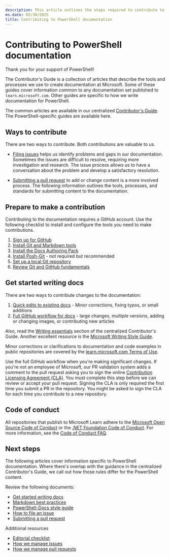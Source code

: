 ```yaml
---
description: This article outlines the steps required to contribute to the PowerShell documentation.
ms.date: 03/30/2025
title: Contributing to PowerShell documentation
---
```

# Contributing to PowerShell documentation

Thank you for your support of PowerShell!

The Contributor's Guide is a collection of articles that describe the tools and processes we use to
create documentation at Microsoft. Some of these guides cover information common to any
documentation set published to `learn.microsoft.com`. Other guides are specific to how we write
documentation for PowerShell.

The common articles are available in our centralized [Contributor's Guide][1]. The
PowerShell-specific guides are available here.

## Ways to contribute

There are two ways to contribute. Both contributions are valuable to us.

- [Filing issues][2] helps us identify problems and gaps in our documentation. Sometimes the issues
  are difficult to resolve, requiring more investigation and research. The issue process allows us
  to have a conversation about the problem and develop a satisfactory resolution.

- [Submitting a pull request][3] to add or change content is a more involved process. The following
  information outlines the tools, processes, and standards for submitting content to the
  documentation.

## Prepare to make a contribution

Contributing to the documentation requires a GitHub account. Use the following checklist to install
and configure the tools you need to make contributions.

1. [Sign up for GitHub][4]
1. [Install Git and Markdown tools][5]
1. [Install the Docs Authoring Pack][6]
1. [Install Posh-Git][7] - not required but recommended
1. [Set up a local Git repository][8]
1. [Review Git and GitHub fundamentals][9]

## Get started writing docs

There are two ways to contribute changes to the documentation:

1. [Quick edits to existing docs][10] - Minor corrections, fixing typos, or small additions
1. [Full GitHub workflow for docs][11] - large changes, multiple versions, adding or changing
   images, or contributing new articles

Also, read the [Writing essentials][12] section of the centralized Contributor's Guide. Another
excellent resource is the [Microsoft Writing Style Guide][13].

Minor corrections or clarifications to documentation and code examples in public repositories are
covered by the [learn.microsoft.com Terms of Use][14].

Use the full GitHub workflow when you're making significant changes. If you're not an employee of
Microsoft, our PR validation system adds a comment to the pull request asking you to sign the online
[Contribution Licensing Agreement (CLA)][15]. You must complete this step before we can review or
accept your pull request. Signing the CLA is only required the first time you submit a PR in the
repository. You might be asked to sign the CLA for each time you contribute to a new repository.

## Code of conduct

All repositories that publish to Microsoft Learn adhere to the
[Microsoft Open Source Code of Conduct][16] or the [.NET Foundation Code of Conduct][17]. For more
information, see the [Code of Conduct FAQ][18].

## Next steps

The following articles cover information specific to PowerShell documentation. Where there's overlap
with the guidance in the centralized Contributor's Guide, we call out how those rules differ for the
PowerShell content.

Review the following documents:

- [Get started writing docs][19]
- [Markdown best practices][21]
- [PowerShell-Docs style guide][22]
- [How to file an issue][2]
- [Submitting a pull request][20]

Additional resources

- [Editorial checklist][23]
- [How we manage issues][24]
- [How we manage pull requests][25]

<!--link references-->
[1]: /contribute/
[2]: file-an-issue.md
[3]: pull-requests.md
[4]: /contribute/get-started-setup-github
[5]: /contribute/get-started-setup-tools
[6]: /contribute/how-to-write-docs-auth-pack
[7]: https://www.powershellgallery.com/packages/posh-git
[8]: /contribute/get-started-setup-local
[9]: /contribute/git-github-fundamentals
[10]: /contribute/content/how-to-write-quick-edits
[11]: /contribute/how-to-write-workflows-major
[12]: /contribute/style-quick-start
[13]: /style-guide/welcome/
[14]: /legal/termsofuse
[15]: https://cla.microsoft.com/
[16]: https://opensource.microsoft.com/codeofconduct/
[17]: https://dotnetfoundation.org/code-of-conduct
[18]: https://opensource.microsoft.com/codeofconduct/faq/
[19]: get-started-writing.md
[20]: pull-requests.md
[21]: general-markdown.md
[22]: powershell-style-guide.md
[23]: editorial-checklist.md
[24]: managing-issues.md
[25]: managing-pull-requests.md
